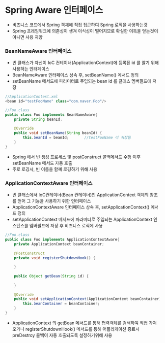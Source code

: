 # Spring Aware 인터페이스
* 비즈니스 코드에서 Spring 객체에 직접 접근하여 Spring 로직을 사용하는것
* Spring 프레임워크에 의존성이 생겨 이식성이 떨어지므로 확실한 이득을 얻는것이 아니면 사용 지양

### BeanNameAware 인터페이스
* 빈 클래스가 자신이 IoC 컨테이너(ApplicationContext)에 등록된 id 를 알기 위해 사용하는 인터페이스
* BeanNameAware 인터페이스 상속 후, setBeanName() 메서드 정의
* setBeanName 메서드에 파라미터로 주입되는 bean id 를 클래스 멤버필드에 저장
```java
//ApplicationContext.xml
<bean id="testFooName" class="com.naver.Foo"/>

//Foo.class
public class Foo implements BeanNameAware{
	private String beanId;
	
	@Override
	public void setBeanName(String beanId) {
		this.beanId = beanId;		//testFooName 이 저장됨
	}
}
```
* Spring 에서 빈 생성 프로세스 및 postConstruct 콜백메서드 수행 이후 setBeanName 메서드 자동 호출
* 주로 로깅시, 빈 이름을 함꼐 로깅하기 위해 사용

### ApplicationContextAware 인터페이스 
* 빈 클래스에서 IoC컨테이너(Bean 컨테이너)인 ApplicationContext 객체의 참조를 얻어 그 기능을 사용하기 위한 인터페이스
* ApplicationContextAware 인터페이스 상속 후, setApplicationContext() 메서드 정의
* setApplicationContext 메서드에 파라미터로 주입되는 ApplicationContext 인스턴스를 멤버필드에 저장 후 비즈니스 로직에 사용
```java
//Foo.class
public class Foo implements ApplicationContextAware{
	private ApplicationContext beanContainer;
	
	@PostConstruct
	private void registerShutdownHook() {
		
	}
	
	public Object getBean(String id) {
		
	}
	
	@Override
	public void setApplicationContext(ApplicationContext beanContainer) {
		this.beanContainer = beanContainer;
	}
}
```
* ApplicationContext 의 getBean 메서드를 통해 협력객체를 검색하여 직접 가져오거나 registerShutdownHook() 메서드를 통해 어플리케이션 종료시 preDestroy 콜백이 자동 호출되도록 설정하기위해 사용
